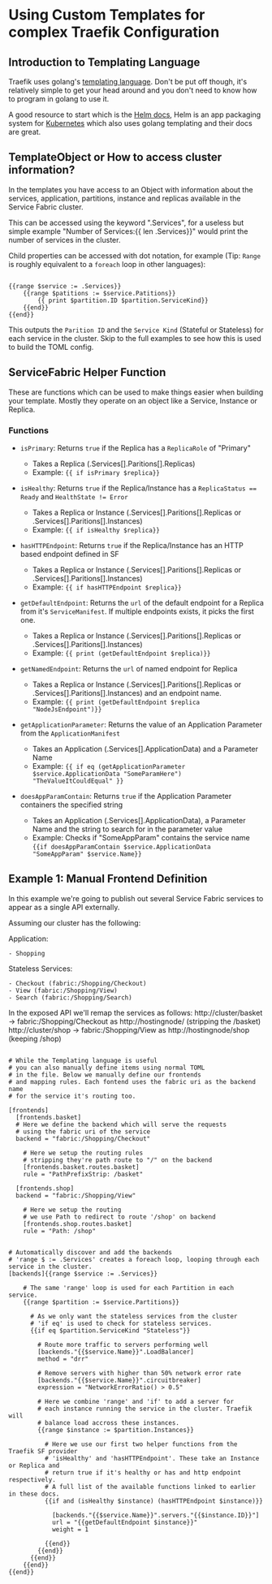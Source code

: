 # Using Custom Templates for complex Traefik Configuration

## Introduction to Templating Language

Traefik uses golang's [templating language](https://golang.org/pkg/text/template/). Don't be put off though, it's relatively simple to get your head around and you don't need to know how to program in golang to use it. 

A good resource to start which is the [Helm docs](https://docs.helm.sh/chart_template_guide/#template-functions-and-pipelines), Helm is an app packaging system for [Kubernetes](https://kubernetes.io/) which also uses golang templating and their docs are great. 

## TemplateObject or How to access cluster information?

In the templates you have access to an Object with information about the services, application, partitions, instance and replicas available in the Service Fabric cluster. 

This can be accessed using the keyword ".Services", for a useless but simple example "Number of Services:{{ len .Services}}" would print the number of services in the cluster. 

Child properties can be accessed with dot notation, for example (Tip: `Range` is roughly equivalent to a `foreach` loop in other languages):

```

{{range $service := .Services}}
    {{range $patitions := $service.Patitions}}
        {{ print $partition.ID $partition.ServiceKind}}
    {{end}}
{{end}}

```

This outputs the `Parition ID` and the `Service Kind` (Stateful or Stateless) for each service in the cluster. Skip to the full examples to see how this is used to build the TOML config.

## ServiceFabric Helper Function

These are functions which can be used to make things easier when building your template. Mostly they operate on an object like a Service, Instance or Replica.

### Functions 

- `isPrimary`: Returns `true` if the Replica has a `ReplicaRole` of "Primary"
    - Takes a Replica (.Services[].Paritions[].Replicas)
    - Example: `{{ if isPrimary $replica}}`


- `isHealthy`: Returns `true` if the Replica/Instance has a `ReplicaStatus == Ready` and `HealthState != Error`
    - Takes a Replica or Instance (.Services[].Paritions[].Replicas or .Services[].Paritions[].Instances)
    - Example: `{{ if isHealthy $replica}}`


- `hasHTTPEndpoint`: Returns `true` if the Replica/Instance has an HTTP based endpoint defined in SF
    - Takes a Replica or Instance (.Services[].Paritions[].Replicas or .Services[].Paritions[].Instances)
    - Example: `{{ if hasHTTPEndpoint $replica}}`


- `getDefaultEndpoint`: Returns the `url` of the default endpoint for a Replica from it's `ServiceManifest`. If multiple endpoints exists, it picks the first one.
    - Takes a Replica or Instance (.Services[].Paritions[].Replicas or .Services[].Paritions[].Instances)
    - Example: `{{ print (getDefaultEndpoint $replica)}}`


- `getNamedEndpoint`: Returns the `url` of named endpoint for Replica
    - Takes a Replica or Instance (.Services[].Paritions[].Replicas or .Services[].Paritions[].Instances) and an endpoint name.
    - Example: `{{ print (getDefaultEndpoint $replica "NodeJsEndpoint")}}`


- `getApplicationParameter`: Returns the value of an Application Parameter from the `ApplicationManifest`
    - Takes an Application (.Services[].ApplicationData) and a Parameter Name
    - Example: `{{ if eq (getApplicationParameter $service.ApplicationData "SomeParamHere") "TheValueItCouldEqual" }}`


- `doesAppParamContain`: Returns `true` if the Application Parameter containers the specified string
    - Takes an Application (.Services[].ApplicationData), a Parameter Name and the string to search for in the parameter value
    - Example: Checks if "SomeAppParam" contains the service name `{{if doesAppParamContain $service.ApplicationData "SomeAppParam" $service.Name}}`


## Example 1: Manual Frontend Definition

In this example we're going to publish out several Service Fabric services to appear as a single API externally. 

Assuming our cluster has the following:

Application:

    - Shopping

Stateless Services:

    - Checkout (fabric:/Shopping/Checkout)
    - View (fabric:/Shopping/View)
    - Search (fabric:/Shopping/Search)

In the exposed API we'll remap the services as follows:
     http://cluster/basket -> fabric:/Shopping/Checkout as http://hostingnode/ (stripping the /basket)
     http://cluster/shop -> fabric:/Shopping/View as http://hostingnode/shop (keeping /shop)

```

# While the Templating language is useful
# you can also manually define items using normal TOML 
# in the file. Below we manually define our frontends
# and mapping rules. Each fontend uses the fabric uri as the backend name
# for the service it's routing too. 

[frontends]
  [frontends.basket]
  # Here we define the backend which will serve the requests
  # using the fabric uri of the service
  backend = "fabric:/Shopping/Checkout"
    
    # Here we setup the routing rules
    # stripping they're path route to "/" on the backend
    [frontends.basket.routes.basket]
    rule = "PathPrefixStrip: /basket"

  [frontends.shop]
  backend = "fabric:/Shopping/View"

    # Here we setup the routing
    # we use Path to redirect to route '/shop' on backend
    [frontends.shop.routes.basket]
    rule = "Path: /shop"


# Automatically discover and add the backends
# 'range $ := .Services' creates a foreach loop, looping through each service in the cluster. 
[backends]{{range $service := .Services}}
    
    # The same 'range' loop is used for each Partition in each service. 
    {{range $partition := $service.Partitions}}

      # As we only want the stateless services from the cluster 
      # 'if eq' is used to check for stateless services. 
      {{if eq $partition.ServiceKind "Stateless"}}

        # Route more traffic to servers performing well
        [backends."{{$service.Name}}".LoadBalancer]
        method = "drr"

        # Remove servers with higher than 50% network error rate
        [backends."{{$service.Name}}".circuitbreaker]
        expression = "NetworkErrorRatio() > 0.5"

        # Here we combine 'range' and 'if' to add a server for 
        # each instance running the service in the cluster. Traefik will
        # balance load accross these instances. 
        {{range $instance := $partition.Instances}}
          
          # Here we use our first two helper functions from the Traefik SF provider
          # 'isHealthy' and 'hasHTTPEndpoint'. These take an Instance or Replica and 
          # return true if it's healthy or has and http endpoint respectively. 
          # A full list of the available functions linked to earlier in these docs. 
          {{if and (isHealthy $instance) (hasHTTPEndpoint $instance)}}
            
            [backends."{{$service.Name}}".servers."{{$instance.ID}}"]
            url = "{{getDefaultEndpoint $instance}}"
            weight = 1

          {{end}}
        {{end}}
      {{end}}
    {{end}}
{{end}}



```
